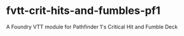 # fvtt-crit-hits-and-fumbles-pf1
A Foundry VTT module for Pathfinder 1's Critical Hit and Fumble Deck
